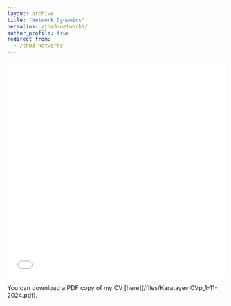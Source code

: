 ```yaml
---
layout: archive
title: "Network Dynamics"
permalink: /thm3-networks/
author_profile: true
redirect_from:
  - /thm3-networks
---
```


<iframe src="/files/Karatayev CVp_1-11-2024.pdf.pdf" width="100%" height="500" frameborder="no" border="0" marginwidth="0" marginheight="0"></iframe>

You can download a PDF copy of my CV [here](/files/Karatayev CVp_1-11-2024.pdf).
